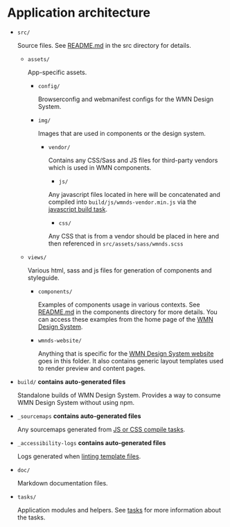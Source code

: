 # Application architecture

-   `src/`

    Source files. See [README.md](../../src/README.md) in the src directory for details.

    -   `assets/`

        App-specific assets.

        -   `config/`

            Browserconfig and webmanifest configs for the WMN Design System.

        -   `img/`

            Images that are used in components or the design system.

            -   `vendor/`

                Contains any CSS/Sass and JS files for third-party vendors which is used in WMN components.

                -   `js/`

                Any javascript files located in here will be concatenated and compiled into `build/js/wmnds-vendor.min.js` via the [javascript build task](tasks.md#markdown-header-141-scripts-javascript).

                -   `css/`

                Any CSS that is from a vendor should be placed in here and then referenced in `src/assets/sass/wmnds.scss`


    -   `views/`

        Various html, sass and js files for generation of components and styleguide.

        -   `components/`

            Examples of components usage in various contexts. See [README.md](../../src/views/components/README.md) in the components directory for more details. You can access these examples from the home page of the [WMN Design System](http://localhost:3000).

        -   `wmnds-website/`

            Anything that is specific for the [WMN Design System website](http://localhost:3000) goes in this folder. It also contains generic layout templates used to render preview and content pages.

-   `build/` **contains auto-generated files**

    Standalone builds of WMN Design System. Provides a way to consume WMN Design System without using npm.

-   `_sourcemaps` **contains auto-generated files**

    Any sourcemaps generated from [JS or CSS compile tasks](tasks#markdown-header-14-building).

-   `_accessibility-logs` **contains auto-generated files**

    Logs generated when [linting template files](tasks.md#markdown-header-122-templates-html).

*   `doc/`

    Markdown documentation files.

*   `tasks/`

    Application modules and helpers. See [tasks](tasks.md) for more information about the tasks.
